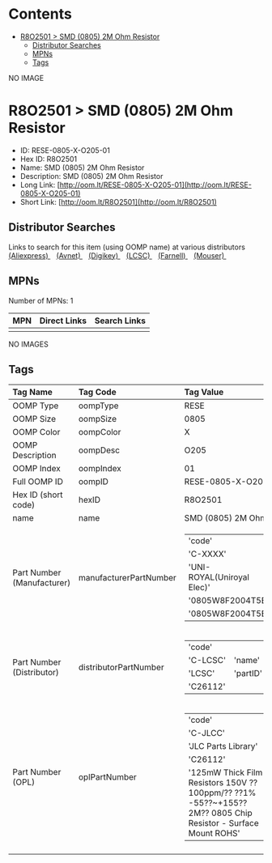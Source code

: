 



Contents
========

* [R8O2501 > SMD (0805) 2M Ohm Resistor](#r8o2501--smd-0805-2m-ohm-resistor)
	* [Distributor Searches](#distributor-searches)
	* [MPNs](#mpns)
	* [Tags](#tags)
  
NO IMAGE  
# R8O2501 > SMD (0805) 2M Ohm Resistor

- ID: RESE-0805-X-O205-01
- Hex ID: R8O2501
- Name: SMD (0805) 2M Ohm Resistor
- Description: SMD (0805) 2M Ohm Resistor
- Long Link: [http://oom.lt/RESE-0805-X-O205-01](http://oom.lt/RESE-0805-X-O205-01)
- Short Link: [http://oom.lt/R8O2501](http://oom.lt/R8O2501)

## Distributor Searches
  
Links to search for this item (using OOMP name) at various distributors  
[(Aliexpress) ](https://www.aliexpress.com/wholesale?SearchText=1117SMD+0805+2M+Ohm+Resistor)&nbsp;&nbsp;&nbsp;[(Avnet) ](https://www.avnet.com/shop/us/search/SMD+0805+2M+Ohm+Resistor)&nbsp;&nbsp;&nbsp;[(Digikey) ](https://www.digikey.co.uk/en/products/result?s=SMD+0805+2M+Ohm+Resistor)&nbsp;&nbsp;&nbsp;[(LCSC) ](https://www.lcsc.com/search?q=SMD+0805+2M+Ohm+Resistor)&nbsp;&nbsp;&nbsp;[(Farnell) ](https://uk.farnell.com/search?st=SMD+0805+2M+Ohm+Resistor)&nbsp;&nbsp;&nbsp;[(Mouser) ](https://www.mouser.com/c/?q=SMD+0805+2M+Ohm+Resistor)&nbsp;&nbsp;&nbsp;
## MPNs
  
Number of MPNs: 1  

|MPN|Direct Links|Search Links|
| :--- | :--- | :--- |
||||
  
NO IMAGES  
## Tags
  

|Tag Name|Tag Code|Tag Value|
| :--- | :--- | :--- |
|OOMP Type|oompType|RESE|
|OOMP Size|oompSize|0805|
|OOMP Color|oompColor|X|
|OOMP Description|oompDesc|O205|
|OOMP Index|oompIndex|01|
|Full OOMP ID|oompID|RESE-0805-X-O205-01|
|Hex ID (short code)|hexID|R8O2501|
|name|name|SMD (0805) 2M Ohm Resistor|
|Part Number (Manufacturer)|manufacturerPartNumber|<table><tr><td>'code'</td></tr><tr><td> 'C-XXXX'</td><td> 'name'</td></tr><tr><td> 'UNI-ROYAL(Uniroyal Elec)'</td><td> 'partID'</td></tr><tr><td> '0805W8F2004T5E'</td><td> 'partName'</td></tr><tr><td> '0805W8F2004T5E'</td></tr></table>|
|Part Number (Distributor)|distributorPartNumber|<table><tr><td>'code'</td></tr><tr><td> 'C-LCSC'</td><td> 'name'</td></tr><tr><td> 'LCSC'</td><td> 'partID'</td></tr><tr><td> 'C26112'</td></tr></table>|
|Part Number (OPL)|oplPartNumber|<table><tr><td>'code'</td></tr><tr><td> 'C-JLCC'</td><td> 'name'</td></tr><tr><td> 'JLC Parts Library'</td><td> 'partID'</td></tr><tr><td> 'C26112'</td><td> 'partName'</td></tr><tr><td> '125mW Thick Film Resistors 150V ??100ppm/?? ??1% -55??~+155?? 2M?? 0805  Chip Resistor - Surface Mount ROHS'</td></tr></table>|
||||
